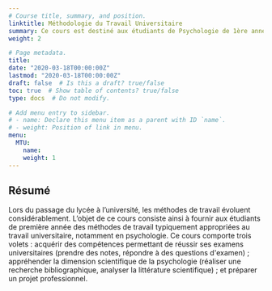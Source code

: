 ```yaml
---
# Course title, summary, and position.
linktitle: Méthodologie du Travail Universitaire
summary: Ce cours est destiné aux étudiants de Psychologie de 1ère année de Licence de l'Université Savoie Mont Blanc (2016-2017 & 2017-2018).
weight: 2

# Page metadata.
title:
date: "2020-03-18T00:00:00Z"
lastmod: "2020-03-18T00:00:00Z"
draft: false  # Is this a draft? true/false
toc: true  # Show table of contents? true/false
type: docs  # Do not modify.

# Add menu entry to sidebar.
# - name: Declare this menu item as a parent with ID `name`.
# - weight: Position of link in menu.
menu:
  MTU:
    name:
    weight: 1
---
```


## Résumé

Lors  du  passage  du  lycée  à  l’université,  les  méthodes  de  travail  évoluent considérablement. L’objet de ce cours consiste ainsi à fournir aux étudiants de première année  des  méthodes  de  travail  typiquement  appropriées  au  travail universitaire, notamment en psychologie. Ce cours comporte trois volets : acquérir des compétences permettant  de  réussir  ses  examens  universitaires  (prendre des  notes,  répondre  à  des questions  d'examen) ;  appréhender  la  dimension scientifique  de  la  psychologie  (réaliser une recherche bibliographique, analyser la littérature scientifique) ; et préparer un projet professionnel.
